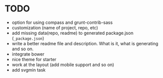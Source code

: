 # TODO

- option for using compass and grunt-contrib-sass
- customization (name of project, repo, etc)
- add missing data(repo, readme) to generated package.json (`_package.json`)
- write a better readme file and description. What is it, what is generating and so on.
- integrate bower
- nice theme for starter
- work at the layout (add mobile support and so on)
- add svgmin task
